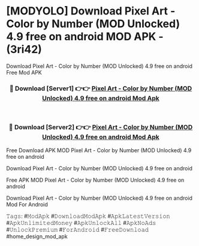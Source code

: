 # [MODYOLO] Download Pixel Art - Color by Number (MOD Unlocked) 4.9 free on android MOD APK - (3ri42)
Download Pixel Art - Color by Number (MOD Unlocked) 4.9 free on android Free Mod APK

<div align="center">
<h3>🔴 Download [Server1] 👉👉 <a href="https://apk-comot.site?title=Pixel_Art_-_Color_by_Number_(MOD_Unlocked)_4.9_free_on_android">Pixel Art - Color by Number (MOD Unlocked) 4.9 free on android Mod Apk</a></h3><br>

<h3>🔴 Download [Server2] 👉👉 <a href="https://apk-comot.site?title=Pixel_Art_-_Color_by_Number_(MOD_Unlocked)_4.9_free_on_android">Pixel Art - Color by Number (MOD Unlocked) 4.9 free on android Mod Apk</a></h3>
</div>


Free Download APK MOD Pixel Art - Color by Number (MOD Unlocked) 4.9 free on android

Download Pixel Art - Color by Number (MOD Unlocked) 4.9 free on android 

Free APK MOD Pixel Art - Color by Number (MOD Unlocked) 4.9 free on android 

Download Pixel Art - Color by Number (MOD Unlocked) 4.9 free on android Mod For Android

𝚃𝚊𝚐𝚜: #𝙼𝚘𝚍𝙰𝚙𝚔 #𝙳𝚘𝚠𝚗𝚕𝚘𝚊𝚍𝙼𝚘𝚍𝙰𝚙𝚔 #𝙰𝚙𝚔𝙻𝚊𝚝𝚎𝚜𝚝𝚅𝚎𝚛𝚜𝚒𝚘𝚗 #𝙰𝚙𝚔𝚄𝚗𝚕𝚒𝚖𝚒𝚝𝚎𝚍𝙼𝚘𝚗𝚎𝚢 #𝙰𝚙𝚔𝚄𝚗𝚕𝚘𝚌𝚔𝙰𝚕𝚕 #𝙰𝚙𝚔𝙽𝚘𝙰𝚍𝚜 #𝚄𝚗𝚕𝚘𝚌𝚔𝙿𝚛𝚎𝚖𝚒𝚞𝚖 #𝙵𝚘𝚛𝙰𝚗𝚍𝚛𝚘𝚒𝚍 #𝙵𝚛𝚎𝚎𝙳𝚘𝚠𝚗𝚕𝚘𝚊𝚍 #home_design_mod_apk